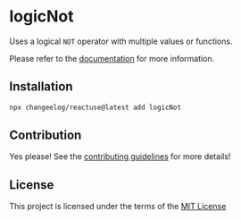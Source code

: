 # logicNot

Uses a logical `NOT` operator with multiple values or functions.

Please refer to the [documentation](#) for more information.

## Installation

```bash
npx changeelog/reactuse@latest add logicNot
```

## Contribution

Yes please! See the [contributing guidelines](/CONTRIBUTING.md) for more details!

## License

This project is licensed under the terms of the [MIT License](/LICENSE)
